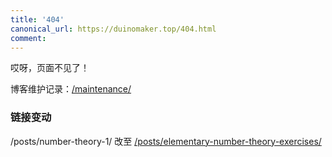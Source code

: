 ```yaml
---
title: '404'
canonical_url: https://duinomaker.top/404.html
comment:
---
```


哎呀，页面不见了！

博客维护记录：<a href="/maintenance/" target="_self">/maintenance/</a>

### 链接变动

/posts/number-theory-1/ 改至 <a href="/posts/elementary-number-theory-exercises/">/posts/elementary-number-theory-exercises/</a>
